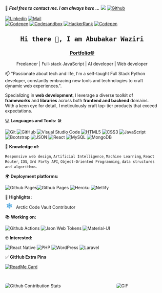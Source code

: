 <!--

## Complete list of GitHub markdown emoji markup
https://gist.github.com/rxaviers/7360908

## Technologies Icons 
https://simpleicons.org/

-->
📝 ***Feel free to contact me. I am always here ...*** <img src="https://media.giphy.com/media/WUlplcMpOCEmTGBtBW/giphy.gif" width="30">  [![Github](https://img.shields.io/github/followers/AIwaziri?label=Follow%20Me&style=social)](https://github.com/AIwaziri)
<br>
<br>
[![Linkedin](https://img.shields.io/badge/LinkedIn-AiWaziri-blue?logo=Linkedin&logoColor=blue&labelColor=black)](https://www.linkedin.com/in/realwaziri/)
[![Mail](https://img.shields.io/badge/Outlook-Ai.waziri@outlook.com-blue?logo=Gmail&logoColor=blue&labelColor=black)](mailto:Ai.waziri@outlook.com)
<br>
[![Codepen](https://img.shields.io/badge/Codepen-AiWaziri-gray?logo=codepen&logoColor=white&labelColor=black)](https://codepen.io/AIwaziri)
[![Codesandbox](https://img.shields.io/badge/Codesandbox-AiWaziri-gray?logo=codesandbox&logoColor=white&labelColor=black)](https://codesandbox.io/u/aiwaziri)
[![HackerRank](https://img.shields.io/badge/HackerRank-AiWaziri-brightgreen?logo=HackerRank&logoColor=Green&labelColor=black)](https://www.hackerrank.com/aiwaziri)
[![Codepen](https://img.shields.io/badge/Codewars-AiWaziri-maroon?logo=codewars&logoColor=maroon&labelColor=black)](https://www.codewars.com/users/AIwaziri)
<!-- [![HitCount](https://hits.dwyl.com/AIWaziri/aiwaziri.svg?style=flat-square)](http://hits.dwyl.com/AIWaziri/aiwaziri) -->

<h2 align='center'><samp><strong>Hi there 👋, I am Abubakar Waziri</strong></samp></h2>
<h3 align='center'><strong><a href="https://portforlio.aiwaziri.com/AiWaziri/" target="_blank">Portfolio🌐</a></strong></h3>
<p align='center'>Freelancer | Full-stack JavaScript | AI developer | Web developer</p>

<p align='left'> 📫 "Passionate about tech and life, I'm a self-taught Full Stack Python developer, constantly embracing new tools and technologies to craft dynamic web experiences.".</p>

Specializing in **web development**, I leverage a diverse toolkit of **frameworks** and **libraries** across both **frontend and backend** domains. With a keen eye for detail, I meticulously craft top-tier products that exceed expectations.

💻 **Languages and Tools:** 🛠️<br>

![Git](https://img.shields.io/badge/-Git-000000?style=flat&logo=git&logoColor=F05032&labelColor=ffffff)
![GitHub](https://img.shields.io/badge/-GitHub-000000?style=flat&logo=github&logoColor=000000&labelColor=ffffff)
![Visual Studio Code](https://img.shields.io/badge/-VSCode-000000?style=flat&logo=visual-studio-code&labelColor=007ACC)
![HTML5](https://img.shields.io/badge/-HTML5-000000?style=flat&logo=html5&logoColor=ffffff&labelColor=E34F26)
![CSS3](https://img.shields.io/badge/-CSS3-000000?style=flat&logo=css3&logoColor=ffffff&labelColor=1572B6) 
![JavaScript](https://img.shields.io/badge/-JavaScript-000000?style=flat&logo=javascript)
![Bootstrap](https://img.shields.io/badge/-Bootstrap-000000?style=flat&logo=bootstrap&logoColor=ffffff&labelColor=563D7C)
![JSON](https://img.shields.io/badge/-JSON-000000?style=flat&logo=JSON&logoColor=000000&labelColor=ffffff)
![React](https://img.shields.io/badge/-React-000000?style=flat&logo=react)
![MySQL](https://img.shields.io/badge/-MySQL-000000?style=flat&logo=mysql&labelColor=ffffff)
![MongoDB](https://img.shields.io/badge/-MongoDB-000000?style=flat&logo=mongodb&labelColor=ffffff)


🧐 **Knowledge of:**<br>

`Responsive web design`, `Artificial Intelligence`, `Machine Learning`, `React Router`,  `IOS`, `3rd Party API`, `Object-Oriented Programming`, `data structures and algorithms`.


🌍 **Deployment platforms:**<br>

<img alt="Github Pages" width="20px" height="20px" src="https://techcrunch.com/wp-content/uploads/2010/07/github-logo.png" />![Github Pages](https://img.shields.io/badge/-Github%20Pages-000000?style=flat&logo=github-pages) ![Heroku](https://img.shields.io/badge/-Heroku-000000?style=flat&logo=heroku&labelColor=430098) ![Netlify](https://img.shields.io/badge/-Netlify-000000?style=flat&logo=netlify&labelColor=000000)


🚩 **Highlights:** <br>
&nbsp;<img src='https://raw.githubusercontent.com/acervenky/animated-github-badges/master/assets/acbadge.gif' style="margin-top: 10px;" width="20px" height="20px">&nbsp;&nbsp;&nbsp;<span>Arctic Code Vault Contributor</span>


📚 **Working on:** <br>

![Github Actions](https://img.shields.io/badge/-Github%20Actions-000000?style=flat&logo=github-actions&logoColor=2088FF&labelColor=ffffff)
![Json Web Tokens](https://img.shields.io/badge/-Json%20Web%20Tokens-000000?style=flat&logo=json-web-tokens&logoColor=ffffff&labelColor=000000)
![Material-UI](https://img.shields.io/badge/-Material%20UI-000000?style=flat&logo=Material%20UI&logoColor=ffffff&labelColor=0081CB)


🤓 **Interested:** <br>

![React Native](https://img.shields.io/badge/-React%20Native-000000?style=flat&logo=react&labelColor=000000)
![PHP](https://img.shields.io/badge/-PHP-000000?style=flat&logo=PHP&logoColor=5466b8&labelColor=ffffff)
![WordPress](https://img.shields.io/badge/-WordPress-000000?style=flat&logo=wordpress&labelColor=21759B)
![Laravel](https://img.shields.io/badge/-Laravel-000000?style=flat&logo=laravel&logoColor=ffffff&labelColor=FF2D20)


✅  **GitHub Extra Pins**

[![ReadMe Card](https://github-readme-stats.vercel.app/api/pin/?username=aiwaziri&repo=my_resume)](https://github.com/aiwaziri/my_resume)

</br>
<p style="display: flex; justify-contect: space-between;">
<img style="border-radius: 5px; margin-bottom: 5px" alt="Github Contribution Stats" width="330px" height="240px" src="https://github-contribution-stats.vercel.app/api/?username=Ahmad-Sawalqeh" />
<img style="border-radius: 5px; margin: 0 0 5px 35px;" alt="GIF" width="320px" height="240px" src="https://miro.medium.com/max/875/1*Urc28sbnORGOW5oyohQ06g.gif" />
</p>
